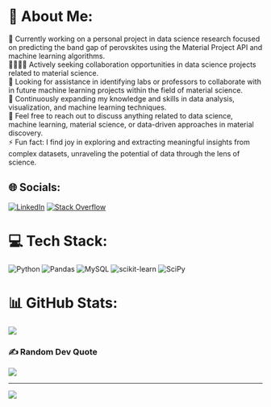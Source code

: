 # 💫 About Me:
🔭 Currently working on a personal project in data science research focused on predicting the band gap of perovskites using the Material Project API and machine learning algorithms.<br>🫱🏻‍🫲🏼 Actively seeking collaboration opportunities in data science projects related to material science.<br>🤝 Looking for assistance in identifying labs or professors to collaborate with in future machine learning projects within the field of material science.<br>🌱 Continuously expanding my knowledge and skills in data analysis, visualization, and machine learning techniques.<br>💬 Feel free to reach out to discuss anything related to data science, machine learning, material science, or data-driven approaches in material discovery.<br>⚡ Fun fact: I find joy in exploring and extracting meaningful insights from complex datasets, unraveling the potential of data through the lens of science.


## 🌐 Socials:
[![LinkedIn](https://img.shields.io/badge/LinkedIn-%230077B5.svg?logo=linkedin&logoColor=white)](https://linkedin.com/in/achraf-chahbi) [![Stack Overflow](https://img.shields.io/badge/-Stackoverflow-FE7A16?logo=stack-overflow&logoColor=white)](https://stackoverflow.com/users/22217065) 

# 💻 Tech Stack:
![Python](https://img.shields.io/badge/python-3670A0?style=for-the-badge&logo=python&logoColor=ffdd54) ![Pandas](https://img.shields.io/badge/pandas-%23150458.svg?style=for-the-badge&logo=pandas&logoColor=white) ![MySQL](https://img.shields.io/badge/mysql-%2300f.svg?style=for-the-badge&logo=mysql&logoColor=white) ![scikit-learn](https://img.shields.io/badge/scikit--learn-%23F7931E.svg?style=for-the-badge&logo=scikit-learn&logoColor=white) ![SciPy](https://img.shields.io/badge/SciPy-%230C55A5.svg?style=for-the-badge&logo=scipy&logoColor=%white)
# 📊 GitHub Stats:
![](https://github-readme-streak-stats.herokuapp.com/?user=achraf110&theme=radical&hide_border=false)<br/>

### ✍️ Random Dev Quote
![](https://quotes-github-readme.vercel.app/api?type=vetical&theme=radical)

---
[![](https://visitcount.itsvg.in/api?id=achraf110&icon=0&color=0)](https://visitcount.itsvg.in)

<!-- Proudly created with GPRM ( https://gprm.itsvg.in ) -->
